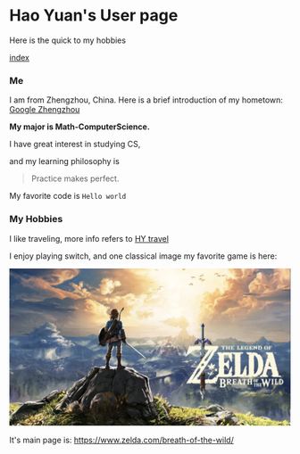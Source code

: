# Hao Yuan's User page

Here is the quick to my hobbies

[index](#my_hobbies)

### Me

I am from Zhengzhou, China. Here is a brief introduction of my hometown: [Google Zhengzhou](https://en.wikipedia.org/wiki/Zhengzhou)

**My major is Math-ComputerScience.**

I have great interest in studying CS, 

and my learning philosophy is

> Practice makes perfect.

My favorite code is `Hello world`






















### My Hobbies

I like traveling, more info refers to [HY travel](hy_travel.md)

I enjoy playing switch, and one classical image my favorite game is here:

![F G](https://github.com/h2yuan/CSE110/blob/main/zelda_picture.jpg)

It's main page is: https://www.zelda.com/breath-of-the-wild/

